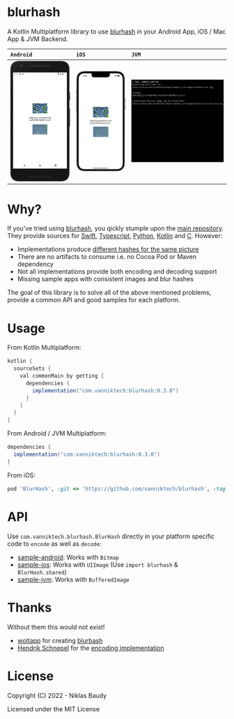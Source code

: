 blurhash
========

A Kotlin Multiplatform library to use [blurhash](https://blurha.sh/) in your Android App, iOS / Mac App & JVM Backend.

| `Android`                             | `iOS`                         | `JVM`                         |
|:--------------------------------------|:------------------------------|:------------------------------|
| ![Sample Android](sample-android.png) | ![Sample iOS](sample-ios.png) | ![Sample JVM](sample-jvm.png) |

# Why?

If you've tried using [blurhash](https://blurha.sh/), you qickly stumple upon the [main repository](https://github.com/woltapp/blurhash). They provide sources for [Swift](https://github.com/woltapp/blurhash/tree/master/Swift), [Typescript](https://github.com/woltapp/blurhash/tree/master/TypeScript), [Python](https://github.com/woltapp/blurhash-python), [Kotlin](https://github.com/woltapp/blurhash/tree/master/Kotlin) and [C](https://github.com/woltapp/blurhash/tree/master/C). However:

- Implementations produce [different hashes for the same picture](https://github.com/woltapp/blurhash/issues/196)
- There are no artifacts to consume i.e. no Cocoa Pod or Maven dependency
- Not all implementations provide both encoding and decoding support
- Missing sample apps with consistent images and blur hashes

The goal of this library is to solve all of the above mentioned problems, provide a common API and good samples for each platform.

# Usage

From Kotlin Multiplatform:

```groovy
kotlin {
  sourceSets {
    val commonMain by getting {
      dependencies {
        implementation("com.vanniktech:blurhash:0.3.0")
      }
    }
  }
}
```

From Android / JVM Multiplatform:

```groovy
dependencies {
  implementation("com.vanniktech:blurhash:0.3.0")
}
```

From iOS:

```ruby
pod 'BlurHash', :git => 'https://github.com/vanniktech/blurhash', :tag => "0.3.0"
```

# API

Use `com.vanniktech.blurhash.BlurHash` directly in your platform specific code to `encode` as well as `decode`:

- [sample-android](./sample-android/src/main/kotlin/com/vanniktech/blurhash/sample/android/BlurHashMainActivity.kt): Works with `Bitmap`
- [sample-ios](./sample-ios/ios/App.swift): Works with `UIImage` (Use `import blurhash` & `BlurHash.shared`)
- [sample-jvm](sample-jvm/src/main/java/com/vanniktech/blurhash/sample/jvm/BlurHashJvm.kt): Works with `BufferedImage`

# Thanks

Without them this would not exist!

- [woltapp](https://github.com/woltapp) for creating [blurbash](https://github.com/woltapp/blurhash)
- [Hendrik Schnepel](https://github.com/hsch) for the [encoding implementation](https://github.com/hsch/blurhash-java)

# License

Copyright (C) 2022 - Niklas Baudy

Licensed under the MIT License
